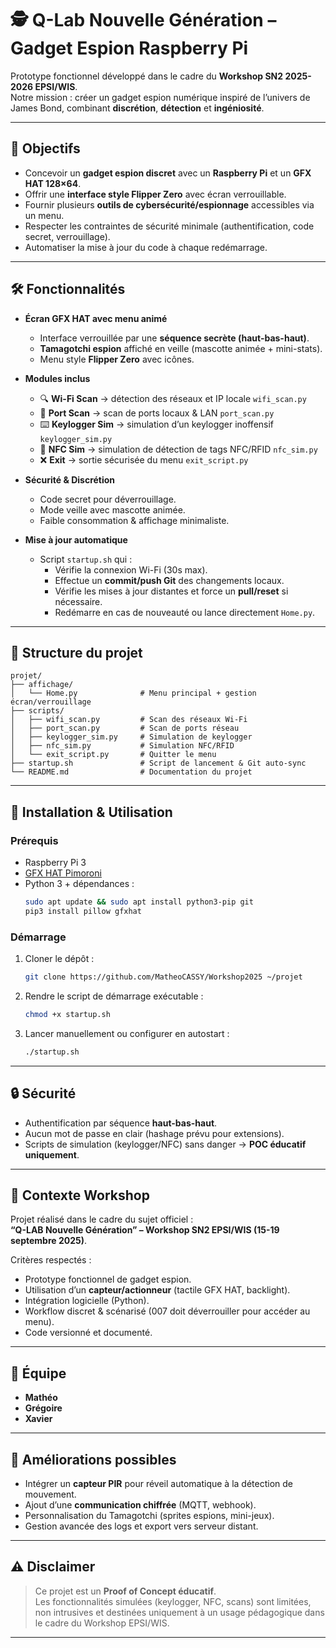 # 🕵️ Q-Lab Nouvelle Génération – Gadget Espion Raspberry Pi

Prototype fonctionnel développé dans le cadre du **Workshop SN2 2025-2026 EPSI/WIS**.  
Notre mission : créer un gadget espion numérique inspiré de l’univers de James Bond, combinant **discrétion**, **détection** et **ingéniosité**.

---

## 🎯 Objectifs

- Concevoir un **gadget espion discret** avec un **Raspberry Pi** et un **GFX HAT 128×64**.
- Offrir une **interface style Flipper Zero** avec écran verrouillable.
- Fournir plusieurs **outils de cybersécurité/espionnage** accessibles via un menu.
- Respecter les contraintes de sécurité minimale (authentification, code secret, verrouillage).
- Automatiser la mise à jour du code à chaque redémarrage.

---

## 🛠️ Fonctionnalités

- **Écran GFX HAT avec menu animé**
  - Interface verrouillée par une **séquence secrète (haut-bas-haut)**.
  - **Tamagotchi espion** affiché en veille (mascotte animée + mini-stats).
  - Menu style **Flipper Zero** avec icônes.

- **Modules inclus**
  - 🔍 **Wi-Fi Scan** → détection des réseaux et IP locale `wifi_scan.py`  
  - 🔎 **Port Scan** → scan de ports locaux & LAN `port_scan.py`  
  - ⌨️ **Keylogger Sim** → simulation d’un keylogger inoffensif `keylogger_sim.py`  
  - 📡 **NFC Sim** → simulation de détection de tags NFC/RFID `nfc_sim.py`  
  - ❌ **Exit** → sortie sécurisée du menu `exit_script.py`

- **Sécurité & Discrétion**
  - Code secret pour déverrouillage.
  - Mode veille avec mascotte animée.
  - Faible consommation & affichage minimaliste.

- **Mise à jour automatique**
  - Script `startup.sh` qui :
    - Vérifie la connexion Wi-Fi (30s max).
    - Effectue un **commit/push Git** des changements locaux.
    - Vérifie les mises à jour distantes et force un **pull/reset** si nécessaire.
    - Redémarre en cas de nouveauté ou lance directement `Home.py`.

---

## 📂 Structure du projet

```
projet/
├── affichage/
│   └── Home.py              # Menu principal + gestion écran/verrouillage
├── scripts/
│   ├── wifi_scan.py         # Scan des réseaux Wi-Fi
│   ├── port_scan.py         # Scan de ports réseau
│   ├── keylogger_sim.py     # Simulation de keylogger
│   ├── nfc_sim.py           # Simulation NFC/RFID
│   └── exit_script.py       # Quitter le menu
├── startup.sh               # Script de lancement & Git auto-sync
└── README.md                # Documentation du projet
```

---

## 🚀 Installation & Utilisation

### Prérequis
- Raspberry Pi 3
- [GFX HAT Pimoroni](https://shop.pimoroni.com/products/gfx-hat)
- Python 3 + dépendances :  
  ```bash
  sudo apt update && sudo apt install python3-pip git
  pip3 install pillow gfxhat
  ```

### Démarrage
1. Cloner le dépôt :
   ```bash
   git clone https://github.com/MatheoCASSY/Workshop2025 ~/projet
   ```
2. Rendre le script de démarrage exécutable :
   ```bash
   chmod +x startup.sh
   ```
3. Lancer manuellement ou configurer en autostart :
   ```bash
   ./startup.sh
   ```

---

## 🔒 Sécurité

- Authentification par séquence **haut-bas-haut**.
- Aucun mot de passe en clair (hashage prévu pour extensions).
- Scripts de simulation (keylogger/NFC) sans danger → **POC éducatif uniquement**.

---

## 📖 Contexte Workshop

Projet réalisé dans le cadre du sujet officiel :  
**“Q-LAB Nouvelle Génération” – Workshop SN2 EPSI/WIS (15-19 septembre 2025)**.

Critères respectés :
- Prototype fonctionnel de gadget espion.
- Utilisation d’un **capteur/actionneur** (tactile GFX HAT, backlight).
- Intégration logicielle (Python).
- Workflow discret & scénarisé (007 doit déverrouiller pour accéder au menu).
- Code versionné et documenté.

---

## 👥 Équipe

- **Mathéo**
- **Grégoire**  
- **Xavier** 

---

## 📌 Améliorations possibles

- Intégrer un **capteur PIR** pour réveil automatique à la détection de mouvement.  
- Ajout d’une **communication chiffrée** (MQTT, webhook).  
- Personnalisation du Tamagotchi (sprites espions, mini-jeux).  
- Gestion avancée des logs et export vers serveur distant.  

---

## ⚠️ Disclaimer

> Ce projet est un **Proof of Concept éducatif**.  
> Les fonctionnalités simulées (keylogger, NFC, scans) sont limitées, non intrusives et destinées uniquement à un usage pédagogique dans le cadre du Workshop EPSI/WIS.

---
